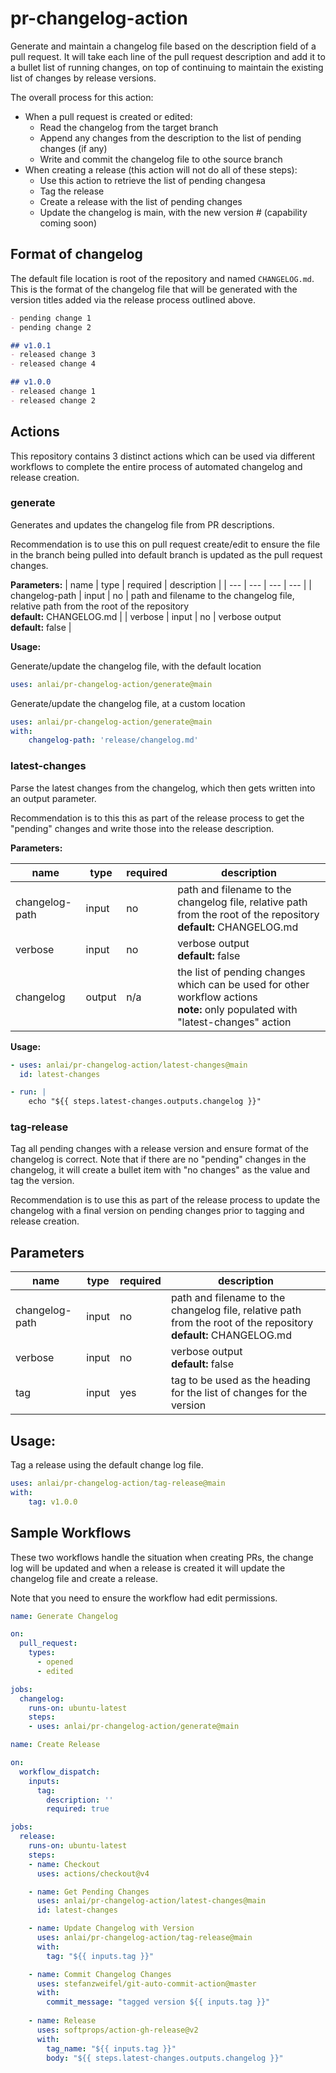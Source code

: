 # pr-changelog-action

Generate and maintain a changelog file based on the description field of a pull request.  It will take each line of the pull request description and add it to a bullet list of running changes, on top of continuing to maintain the existing list of changes by release versions.

The overall process for this action:

- When a pull request is created or edited:
    - Read the changelog from the target branch
    - Append any changes from the description to the list of pending changes (if any)
    - Write and commit the changelog file to othe source branch
- When creating a release (this action will not do all of these steps):
    - Use this action to retrieve the list of pending changesa
    - Tag the release
    - Create a release with the list of pending changes
    - Update the changelog is main, with the new version # (capability coming soon)


## Format of changelog

The default file location is root of the repository and named `CHANGELOG.md`.  This is the format of the changelog file that will be generated with the version titles added via the release process outlined above.

```markdown
- pending change 1
- pending change 2

## v1.0.1
- released change 3
- released change 4

## v1.0.0
- released change 1
- released change 2
```

## Actions

This repository contains 3 distinct actions which can be used via different workflows to complete the entire process of automated changelog and release creation.

### generate

Generates and updates the changelog file from PR descriptions.

Recommendation is to use this on pull request create/edit to ensure the file in the branch being pulled into default branch is updated as the pull request changes.

**Parameters:**
| name | type | required | description |
| --- | --- | --- | --- |
| changelog-path | input | no | path and filename to the changelog file, relative path from the root of the repository <br/> **default:** CHANGELOG.md |
| verbose | input | no | verbose output<br/> **default:** false |

**Usage:**

Generate/update the changelog file, with the default location

```yaml
uses: anlai/pr-changelog-action/generate@main
```

Generate/update the changelog file, at a custom location

```yaml
uses: anlai/pr-changelog-action/generate@main
with:
    changelog-path: 'release/changelog.md'
```

### latest-changes

Parse the latest changes from the changelog, which then gets written into an output parameter.

Recommendation is to this this as part of the release process to get the "pending" changes and write those into the release description.

**Parameters:**

| name | type | required | description |
| --- | --- | --- | --- |
| changelog-path | input | no | path and filename to the changelog file, relative path from the root of the repository <br/> **default:** CHANGELOG.md |
| verbose | input | no | verbose output<br/> **default:** false |
| changelog | output | n/a | the list of pending changes which can be used for other workflow actions<br/> **note:** only populated with "latest-changes" action |

**Usage:**

```yaml
- uses: anlai/pr-changelog-action/latest-changes@main
  id: latest-changes

- run: |
    echo "${{ steps.latest-changes.outputs.changelog }}"
```

### tag-release

Tag all pending changes with a release version and ensure format of the changelog is correct.  Note that if there are no "pending" changes in the changelog, it will create a bullet item with "no changes" as the value and tag the version.

Recommendation is to use this as part of the release process to update the changelog with a final version on pending changes prior to tagging and release creation.

## Parameters

| name | type | required | description |
| --- | --- | --- | --- |
| changelog-path | input | no | path and filename to the changelog file, relative path from the root of the repository <br/> **default:** CHANGELOG.md |
| verbose | input | no | verbose output<br/> **default:** false |
| tag | input | yes | tag to be used as the heading for the list of changes for the version |

## Usage:

Tag a release using the default change log file.

```yaml
uses: anlai/pr-changelog-action/tag-release@main
with:
    tag: v1.0.0
```

## Sample Workflows

These two workflows handle the situation when creating PRs, the change log will be updated and when a release is created it will update the changelog file and create a release.

Note that you need to ensure the workflow had edit permissions.

```yaml
name: Generate Changelog

on:
  pull_request:
    types:
      - opened
      - edited

jobs:
  changelog:
    runs-on: ubuntu-latest
    steps:
    - uses: anlai/pr-changelog-action/generate@main
```


```yaml
name: Create Release

on:
  workflow_dispatch:
    inputs:
      tag:
        description: ''
        required: true

jobs:
  release:
    runs-on: ubuntu-latest
    steps:
    - name: Checkout
      uses: actions/checkout@v4

    - name: Get Pending Changes
      uses: anlai/pr-changelog-action/latest-changes@main
      id: latest-changes

    - name: Update Changelog with Version
      uses: anlai/pr-changelog-action/tag-release@main
      with:
        tag: "${{ inputs.tag }}"

    - name: Commit Changelog Changes
      uses: stefanzweifel/git-auto-commit-action@master
      with:
        commit_message: "tagged version ${{ inputs.tag }}"      
    
    - name: Release
      uses: softprops/action-gh-release@v2
      with:
        tag_name: "${{ inputs.tag }}"
        body: "${{ steps.latest-changes.outputs.changelog }}"
```
